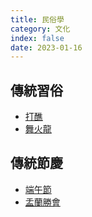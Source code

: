 ```yaml
---
title: 民俗學
category: 文化
index: false
date: 2023-01-16
---
```

<adsense></adsense>

## 傳統習俗
- [打醮](jiao-festival/README.md)
- [舞火龍](fire-dragon-dance/README.md)
## 傳統節慶
- [端午節](dragon-boat-festival/README.md)
- [盂蘭勝會](yu-lan-festival/README.md)